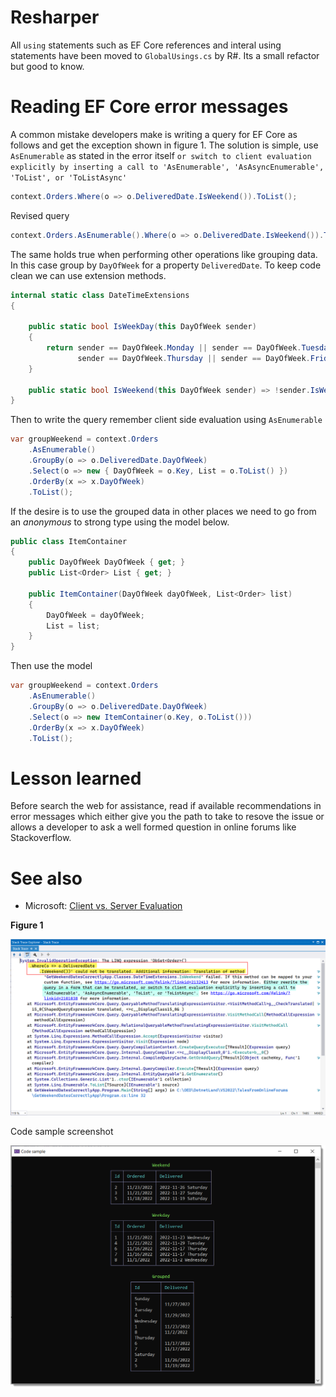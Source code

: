 ﻿# Resharper

All `using` statements such as EF Core references and interal using statements have been moved to `GlobalUsings.cs` by R#. Its a small refactor but good to know.

# Reading EF Core error messages

A common mistake developers make is writing a query for EF Core as follows and get the exception shown in figure 1. The solution is simple, use `AsEnumerable` as stated in the error itself `or switch to client evaluation explicitly by inserting a call to 'AsEnumerable', 'AsAsyncEnumerable', 'ToList', or 'ToListAsync'`

```csharp
context.Orders.Where(o => o.DeliveredDate.IsWeekend()).ToList();
```

Revised query

```csharp
context.Orders.AsEnumerable().Where(o => o.DeliveredDate.IsWeekend()).ToList();
```

The same holds true when performing other operations like grouping data. In this case group by `DayOfWeek` for a property `DeliveredDate`. To keep code clean we can use extension methods.

```csharp
internal static class DateTimeExtensions
{

    public static bool IsWeekDay(this DayOfWeek sender)
    {
        return sender == DayOfWeek.Monday || sender == DayOfWeek.Tuesday || sender == DayOfWeek.Wednesday ||
               sender == DayOfWeek.Thursday || sender == DayOfWeek.Friday;
    }

    public static bool IsWeekend(this DayOfWeek sender) => !sender.IsWeekDay();
}
```

Then to write the query remember client side evaluation using `AsEnumerable`

```csharp
var groupWeekend = context.Orders
    .AsEnumerable()
    .GroupBy(o => o.DeliveredDate.DayOfWeek)
    .Select(o => new { DayOfWeek = o.Key, List = o.ToList() })
    .OrderBy(x => x.DayOfWeek)
    .ToList();
```

If the desire is to use the grouped data in other places we need to go from an *anonymous* to strong type using the model below.

```csharp
public class ItemContainer
{
    public DayOfWeek DayOfWeek { get; }
    public List<Order> List { get; }

    public ItemContainer(DayOfWeek dayOfWeek, List<Order> list)
    {
        DayOfWeek = dayOfWeek;
        List = list;
    }
}
```

Then use the model

```csharp
var groupWeekend = context.Orders
    .AsEnumerable()
    .GroupBy(o => o.DeliveredDate.DayOfWeek)
    .Select(o => new ItemContainer(o.Key, o.ToList()))
    .OrderBy(x => x.DayOfWeek)
    .ToList();
```




# Lesson learned 

Before search the web for assistance, read if available recommendations in error messages which either give you the path to take to resove the issue or allows a developer to ask a well formed question in online forums like Stackoverflow.


# See also

- Microsoft: [Client vs. Server Evaluation](https://learn.microsoft.com/en-us/ef/core/querying/client-eval)


**Figure 1**

![Incorrect](assets/incorrect.png)


Code sample screenshot

![Screen](assets/screen.png)

